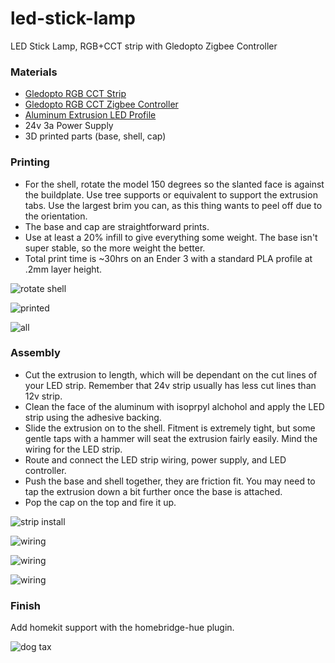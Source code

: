 # led-stick-lamp
LED Stick Lamp, RGB+CCT strip with Gledopto Zigbee Controller

### Materials

- [Gledopto RGB CCT Strip](https://www.aliexpress.com/item/32990834544.html/ "Gledopto RGB CCT Strip") 
- [Gledopto RGB CCT Zigbee Controller](https://www.aliexpress.com/item/32858603964.html "Gledopto RGB CCT Zigbee Controller")
- [Aluminum Extrusion LED Profile](https://www.aliexpress.com/item/4000050935203.html "Aluminum Extrusion LED Profile")
- 24v 3a Power Supply
- 3D printed parts (base, shell, cap)

### Printing
- For the shell, rotate the model 150 degrees so the slanted face is against the buildplate. Use tree supports or equivalent to support the extrusion tabs. Use the largest brim you can, as this thing wants to peel off due to the orientation.
- The base and cap are straightforward prints.
- Use at least a 20% infill to give everything some weight. The base isn't super stable, so the more weight the better.
- Total print time is ~30hrs on an Ender 3 with a standard PLA profile at .2mm layer height.

![rotate shell](https://github.com/jamesbretz/led-stick-lamp/blob/master/images/shell.png)

![printed](https://github.com/jamesbretz/led-stick-lamp/blob/master/images/shell_print.JPG)

![all](https://github.com/jamesbretz/led-stick-lamp/blob/master/images/base_shell.JPG)

### Assembly
- Cut the extrusion to length, which will be dependant on the cut lines of your LED strip. Remember that 24v strip usually has less cut lines than 12v strip.
- Clean the face of the aluminum with isoprpyl alchohol and apply the LED strip using the adhesive backing.
- Slide the extrusion on to the shell. Fitment is extremely tight, but some gentle taps with a hammer will seat the extrusion fairly easily. Mind the wiring for the LED strip.
- Route and connect the LED strip wiring, power supply, and LED controller.
- Push the base and shell together, they are friction fit. You may need to tap the extrusion down a bit further once the base is attached.
- Pop the cap on the top and fire it up. 

![strip install](https://github.com/jamesbretz/led-stick-lamp/blob/master/images/strip_install.JPG)

![wiring](https://github.com/jamesbretz/led-stick-lamp/blob/master/images/wiring_1.JPG)

![wiring](https://github.com/jamesbretz/led-stick-lamp/blob/master/images/wiring_2.JPG)

![wiring](https://github.com/jamesbretz/led-stick-lamp/blob/master/images/wiring_3.JPG)

### Finish

Add homekit support with the homebridge-hue plugin.

![dog tax](https://github.com/jamesbretz/led-stick-lamp/blob/master/images/dog_tax.JPG)



